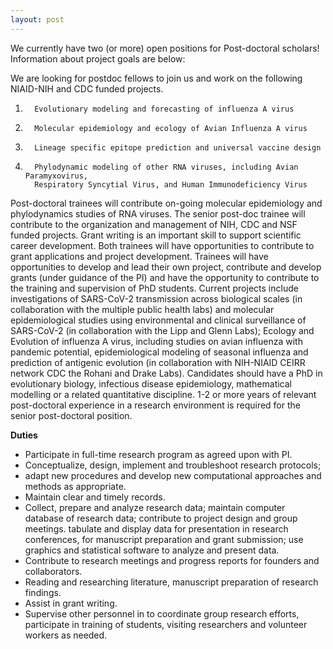 ```yaml
---
layout: post
---
```


We currently have two (or more) open positions for Post-doctoral scholars! Information about project goals are below:


We are looking for postdoc fellows to join us and work on the following NIAID-NIH and CDC funded projects.

1.       Evolutionary modeling and forecasting of influenza A virus
2.       Molecular epidemiology and ecology of Avian Influenza A virus
3.       Lineage specific epitope prediction and universal vaccine design
4.       Phylodynamic modeling of other RNA viruses, including Avian Paramyxovirus, 
         Respiratory Syncytial Virus, and Human Immunodeficiency Virus

Post-doctoral trainees will contribute on-going molecular epidemiology and phylodynamics studies of RNA viruses. The senior post-doc trainee will contribute to the organization and management of NIH, CDC and NSF funded projects. Grant writing is an important skill to support scientific career development. Both trainees will have opportunities to contribute to grant applications and project development. Trainees will have opportunities to develop and lead their own project, contribute and develop grants (under guidance of the PI) and have the opportunity to contribute to the training and supervision of PhD students. Current projects include investigations of SARS-CoV-2 transmission across biological scales (in collaboration with the multiple public health labs) and molecular epidemiological studies using environmental and clinical surveillance of SARS-CoV-2 (in collaboration with the Lipp and Glenn Labs); Ecology and Evolution of influenza A virus, including studies on avian influenza with pandemic potential, epidemiological modeling of seasonal influenza and prediction of antigenic evolution (in collaboration with NIH-NIAID CEIRR network CDC the Rohani and Drake Labs). Candidates should have a PhD in evolutionary biology, infectious disease epidemiology, mathematical modelling or a related quantitative discipline. 1-2 or more years of relevant post-doctoral experience in a research environment is required for the senior post-doctoral position.

**Duties**

- Participate in full-time research program as agreed upon with PI.
- Conceptualize, design, implement and troubleshoot research protocols; 
- adapt new procedures and develop new computational approaches and methods as appropriate.
- Maintain clear and timely records.
- Collect, prepare and analyze research data; maintain computer database of research data; 
  contribute to project design and group meetings. tabulate and display data for presentation 
  in research conferences, for manuscript preparation and grant submission; use graphics and 
  statistical software to analyze and present data.
- Contribute to research meetings and progress reports for founders and collaborators.
- Reading and researching literature, manuscript preparation of research findings. 
- Assist in grant writing.
- Supervise other personnel in to coordinate group research efforts, participate in 
  training of students, visiting researchers and volunteer workers as needed.



